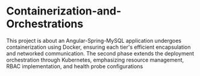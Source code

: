 # Containerization-and-Orchestrations
This project is about an Angular-Spring-MySQL application undergoes containerization using Docker, ensuring each tier's efficient encapsulation and networked communication. The second phase extends the deployment orchestration through Kubernetes, emphasizing resource management, RBAC implementation, and health probe configurations
